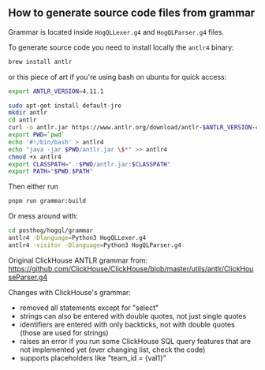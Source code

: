 ## How to generate source code files from grammar

Grammar is located inside `HogQLLexer.g4` and `HogQLParser.g4` files.

To generate source code you need to install locally the `antlr4` binary:

```bash
brew install antlr
```

or this piece of art if you're using bash on ubuntu for quick access:

```bash
export ANTLR_VERSION=4.11.1

sudo apt-get install default-jre
mkdir antlr
cd antlr
curl -o antlr.jar https://www.antlr.org/download/antlr-$ANTLR_VERSION-complete.jar
export PWD=`pwd`
echo '#!/bin/bash' > antlr4
echo "java -jar $PWD/antlr.jar \$*" >> antlr4
chmod +x antlr4
export CLASSPATH=".:$PWD/antlr.jar:$CLASSPATH"
export PATH="$PWD:$PATH"
```

Then either run

```bash
pnpm run grammar:build
```

Or mess around with:

```bash
cd posthog/hogql/grammar
antlr4 -Dlanguage=Python3 HogQLLexer.g4
antlr4 -visitor -Dlanguage=Python3 HogQLParser.g4
```

Original ClickHouse ANTLR grammar from: https://github.com/ClickHouse/ClickHouse/blob/master/utils/antlr/ClickHouseParser.g4

Changes with ClickHouse's grammar:
- removed all statements except for "select"
- strings can also be entered with double quotes, not just single quotes
- identifiers are entered with only backticks, not with double quotes (those are used for strings) 
- raises an error if you run some ClickHouse SQL query features that are not implemented yet (ever changing list, check the code)
- supports placeholders like "team_id = {val1}"